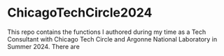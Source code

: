 # ChicagoTechCircle2024

This repo contains the functions I authored during my time as a Tech Consultant with Chicago Tech Circle and Argonne National Laboratory in Summer 2024.
There are 
